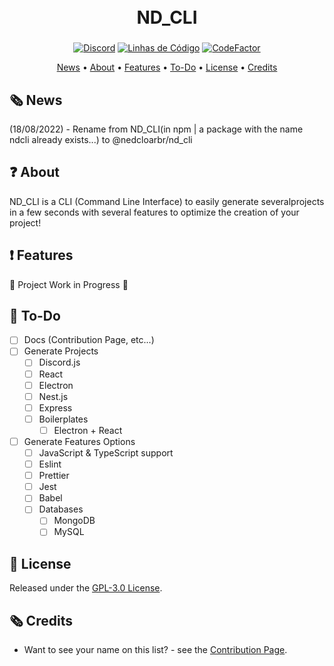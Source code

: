 <h1 align="center">
  <br>
  ND_CLI
  <br>
</h1>

<h3 align=center> </h3>
<div align=center>

[![Discord](https://img.shields.io/discord/679066351456878633.svg?label=&logo=discord&logoColor=ffffff&color=7389D8&labelColor=6A7EC2)](http://discord.gg/5CHARxbaRk)
[![Linhas de Código](https://sonarcloud.io/api/project_badges/measure?project=NedcloarBR_ND_CLI&metric=ncloc)](https://sonarcloud.io/dashboard?id=NedcloarBR_ND_CLI)
[![CodeFactor](https://www.codefactor.io/repository/github/nedcloarbr/n-d-b/badge)](https://www.codefactor.io/repository/github/nedcloarbr/nd_cli)

</div>

<p align="center">
  <a href="#🗞️ News">News</a>
  •
  <a href="#❓ About">About</a>
  • 
  <a href="#❗ Features">Features</a>
  •
  <a href="📝 To-Do">To-Do</a>
  •
  <a href="#📖 License">License</a>
  •
  <a href="#🗞️ Créditos">Credits</a>
</p>

## 🗞️ News
(18/08/2022) - Rename from ND_CLI(in npm | a package with the name ndcli already exists...) to @nedcloarbr/nd_cli

## ❓ About
  ND_CLI is a CLI (Command Line Interface) to easily generate severalprojects in a few seconds with several features to optimize the creation of your project!

## ❗ Features
  🚧 Project Work in Progress 🚧
## 📝 To-Do

- [ ] Docs (Contribution Page, etc...)
- [ ] Generate Projects
  - [ ] Discord.js
  - [ ] React
  - [ ] Electron
  - [ ] Nest.js
  - [ ] Express
  - [ ] Boilerplates
    - [ ] Electron + React
- [ ] Generate Features Options
  - [ ] JavaScript & TypeScript support
  - [ ] Eslint
  - [ ] Prettier
  - [ ] Jest
  - [ ] Babel
  - [ ] Databases
    - [ ] MongoDB
    - [ ] MySQL

## 📖 License

Released under the [GPL-3.0 License](https://github.com/NedcloarBR/ND_CLI/blob/master/License).

## 🗞️ Credits

- Want to see your name on this list? - see the [Contribution Page](https://github.com/NedcloarBR/ND_CLI/blob/master/Docs/CONTRIBUTING.md).
